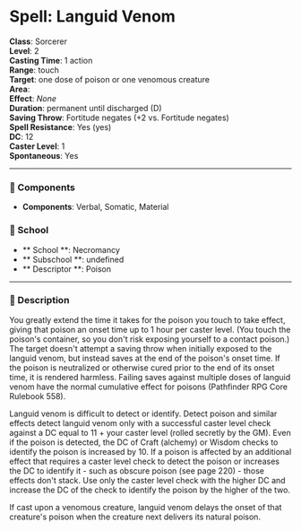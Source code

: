 
# Spell: Languid Venom
**Class**: Sorcerer  
**Level**: 2  
**Casting Time**: 1 action  
**Range**: touch  
**Target**: one dose of poison or one venomous creature  
**Area**:   
**Effect**: _None_  
**Duration**: permanent until discharged (D)  
**Saving Throw**: Fortitude negates (+2 vs. Fortitude negates)  
**Spell Resistance**: Yes (yes)  
**DC**: 12  
**Caster Level**: 1  
**Spontaneous**: Yes

---

### 🔮 Components
- **Components**: Verbal, Somatic, Material

### 🏫 School
- ** School **: Necromancy
- ** Subschool **: undefined
- ** Descriptor **: Poison
---

### 📜 Description
You greatly extend the time it takes for the poison you touch to take effect, giving that poison an onset time up to 1 hour per caster level. (You touch the poison's container, so you don't risk exposing yourself to a contact poison.) The target doesn't attempt a saving throw when initially exposed to the languid venom, but instead saves at the end of the poison's onset time. If the poison is neutralized or otherwise cured prior to the end of its onset time, it is rendered harmless. Failing saves against multiple doses of languid venom have the normal cumulative effect for poisons (Pathfinder RPG Core Rulebook 558).

Languid venom is difficult to detect or identify. Detect poison and similar effects detect languid venom only with a successful caster level check against a DC equal to 11 + your caster level (rolled secretly by the GM). Even if the poison is detected, the DC of Craft (alchemy) or Wisdom checks to identify the poison is increased by 10. If a poison is affected by an additional effect that requires a caster level check to detect the poison or increases the DC to identify it - such as obscure poison (see page 220) - those effects don't stack. Use only the caster level check with the higher DC and increase the DC of the check to identify the poison by the higher of the two.

If cast upon a venomous creature, languid venom delays the onset of that creature's poison when the creature next delivers its natural poison.
